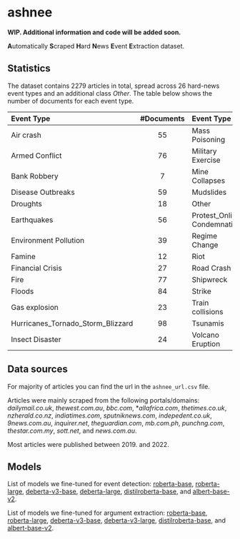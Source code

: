 # ashnee

**WIP. Additional information and code will be added soon.**

**A**utomatically **S**craped **H**ard **N**ews **E**vent **E**xtraction dataset.

## Statistics

The dataset contains $2279$ articles in total, spread across $26$ hard-news
event types and an additional class *Other*. The table below shows the number of
documents for each event type.

| **Event Type**                    | **#Documents** | **Event Type**              | **#Documents** |
| :-------------------------------- | :------------: | :-------------------------- | :------------: |
| Air crash                         |       55       | Mass Poisoning              |       7        |
| Armed Conflict                    |       76       | Military Exercise           |       70       |
| Bank Robbery                      |       7        | Mine Collapses              |       4        |
| Disease Outbreaks                 |       59       | Mudslides                   |       21       |
| Droughts                          |       18       | Other                       |      1229      |
| Earthquakes                       |       56       | Protest_Online Condemnation |       68       |
| Environment Pollution             |       39       | Regime Change               |       2        |
| Famine                            |       12       | Riot                        |       16       |
| Financial Crisis                  |       27       | Road Crash                  |       86       |
| Fire                              |       77       | Shipwreck                   |       37       |
| Floods                            |       84       | Strike                      |       65       |
| Gas explosion                     |       23       | Train collisions            |       6        |
| Hurricanes_Tornado_Storm_Blizzard |       98       | Tsunamis                    |       0        |
| Insect Disaster                   |       24       | Volcano Eruption            |       13       |

## Data sources

For majority of articles you can find the url in the `ashnee_url.csv` file.

Articles were mainly scraped from the following portals/domains: *dailymail.co.uk*,
*thewest.com.au*, *bbc.com*, **allafrica.com*, *thetimes.co.uk*, *nzherald.co.nz*,
*indiatimes.com*, *sputniknews.com*, *indepedent.co.uk*, *9news.com.au*,
*inquirer.net*, *theguardian.com*, *mb.com.ph*, *punchng.com*, *thestar.com.my*,
*sott.net*, and *news.com.au*.

Most articles were published between 2019. and 2022.

## Models

List of models we fine-tuned for event detection: [roberta-base](https://huggingface.co/roberta-base), [roberta-large](https://huggingface.co/roberta-large), [deberta-v3-base](https://huggingface.co/microsoft/deberta-v3-base), [deberta-large](https://huggingface.co/microsoft/deberta-v3-large), [distilroberta-base](https://huggingface.co/distilroberta-base), and [albert-base-v2](https://huggingface.co/albert-base-v2).

List of models we fine-tuned for argument extraction: [roberta-base](https://huggingface.co/deepset/roberta-base-squad2), [roberta-large](https://huggingface.co/deepset/roberta-large-squad2), [deberta-v3-base](https://huggingface.co/deepset/deberta-v3-base-squad2), [deberta-v3-large](https://huggingface.co/deepset/deberta-v3-large-squad2), [distilroberta-base](https://huggingface.co/squirro/distilroberta-base-squad_v2), and [albert-base-v2](https://huggingface.co/squirro/albert-base-v2-squad_v2).
